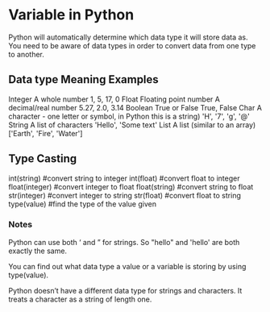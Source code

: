 # Variable in Python

Python will automatically determine which data type it will store data as. 
You need to be aware of data types in order to convert data from one type to another.


## Data type Meaning Examples
Integer A whole number 1, 5, 17, 0
Float Floating point number A decimal/real number 5.27, 2.0, 3.14
Boolean True or False True, False
Char A character - one letter or symbol, in Python this is a string) 'H', '7', 'g', '@'
String A list of characters 'Hello', 'Some text'
List A list (similar to an array) ['Earth', 'Fire', 'Water']


## Type Casting
int(string)    #convert string to integer
int(float)     #convert float to integer
float(integer) #convert integer to float
float(string)  #convert string to float
str(integer)   #convert integer to string
str(float)     #convert float to string
type(value)    #find the type of the value given

### Notes
Python can use both ‘ and ” for strings. So "hello" and 'hello' are both exactly the same.

You can find out what data type a value or a variable is storing by using type(value).

Python doesn’t have a different data type for strings and characters. It treats a character as a string of length one.
